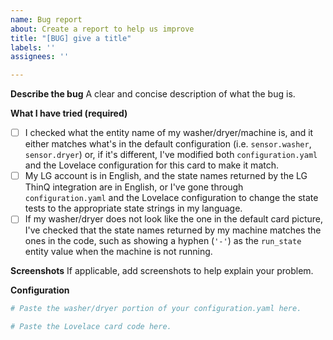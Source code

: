 ```yaml
---
name: Bug report
about: Create a report to help us improve
title: "[BUG] give a title"
labels: ''
assignees: ''

---
```


**Describe the bug**
A clear and concise description of what the bug is.

**What I have tried (required)**
- [ ] I checked what the entity name of my washer/dryer/machine is, and it either matches what's in the default configuration (i.e. `sensor.washer`, `sensor.dryer`) or, if it's different, I've modified both `configuration.yaml` and the Lovelace configuration for this card to make it match.
- [ ] My LG account is in English, and the state names returned by the LG ThinQ integration are in English, or I've gone through `configuration.yaml` and the Lovelace configuration to change the state tests to the appropriate state strings in my language.
- [ ] If my washer/dryer does not look like the one in the default card picture, I've checked that the state names returned by my machine matches the ones in the code, such as showing a hyphen (`'-'`) as the `run_state` entity value when the machine is not running.

**Screenshots**
If applicable, add screenshots to help explain your problem.

**Configuration**
```yaml
# Paste the washer/dryer portion of your configuration.yaml here.
```

```yaml
# Paste the Lovelace card code here.
```
